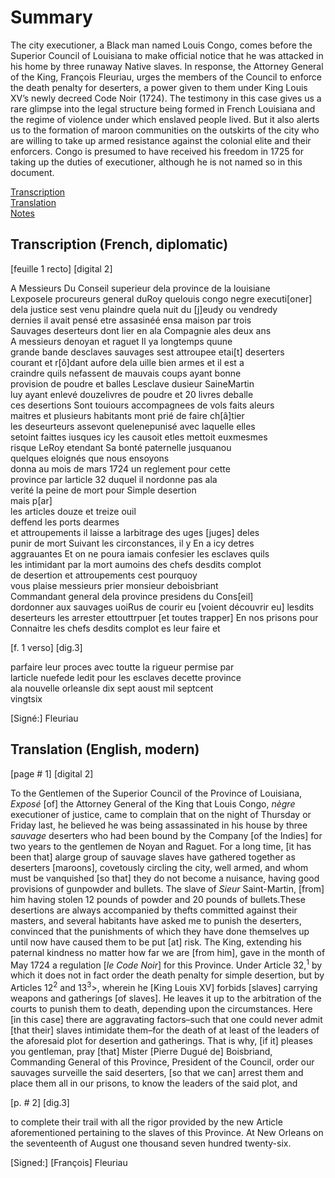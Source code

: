 # Summary  
The city executioner, a Black man named Louis Congo, comes before the Superior Council of Louisiana to make official notice that he was attacked in his home by three runaway Native slaves. In response, the Attorney General of the King, François Fleuriau, urges the members of the Council to enforce the death penalty for deserters, a power given to them under King Louis XV’s newly decreed Code Noir (1724). The testimony in this case gives us a rare glimpse into the legal structure being formed in French Louisiana and the regime of violence under which enslaved people lived. But it also alerts us to the formation of maroon communities on the outskirts of the city who are willing to take up armed resistance against the colonial elite and their enforcers. Congo is presumed to have received his freedom in 1725 for taking up the duties of executioner, although he is not named so in this document.  
  
  
[Transcription](#transcription-(French,-diplomatic))   
[Translation](#translation-(English,-modern))  
[Notes](#notes)  

## Transcription (French, diplomatic)  
  
[feuille 1 recto] [digital 2]    
  
  
A Messieurs Du Conseil superieur dela province de la louisiane    
Lexposele procureurs general duRoy quelouis congo negre executi[oner]    
dela justice sest venu plaindre quela nuit du [j]eudy ou vendredy    
dernies il avait pensé etre assasinéé ensa maison par trois    
Sauvages deserteurs dont lier en ala Compagnie ales deux ans     
A messieurs denoyan et raguet Il ya longtemps quune    
grande bande desclaves sauvages sest attroupee etai[t] deserters    
courant et r[ô]dant aufore dela uille bien armes et il est a    
craindre quils nefassent de mauvais coups ayant bonne     
provision de poudre et balles   Lesclave dusieur SaineMartin  
luy ayant enlevé douzelivres de poudre et 20 livres deballe     
ces desertions Sont touiours   accompagnees de vols faits aleurs  
maitres et plusieurs habitants mont prié de faire ch[â]tier    
les deseurteurs assevont   quelenepunisé avec laquelle elles    
setoint faittes iusques icy les   causoit etles mettoit euxmesmes     
risque LeRoy etendant Sa bonté paternelle jusquanou    
quelques eloignés que nous ensoyons  
donna au mois de mars 1724 un reglement pour cette     
province par larticle 32 duquel il nordonne pas ala    
verité la peine de mort pour Simple desertion     
mais p[ar]    
les articles douze et treize ouil   
deffend les ports dearmes    
et attroupements il laisse a   larbitrage des uges [juges] deles    
punir de mort Suivant les   circonstances, il y En a icy detres  
aggrauantes Et on ne poura iamais confesier les esclaves quils  
les intimidant par la mort aumoins des chefs desdits complot  
de desertion et attroupements cest pourquoy  
vous plaise messieurs prier monsieur deboisbriant  
Commandant general dela province presidens du Cons[eil]  
dordonner aux sauvages uoiRus de courir eu [voient découvrir eu] lesdits  
deserteurs les arrester ettouttrpuer [et toutes trapper] En nos prisons pour  
Connaitre les chefs desdits complot es leur faire et  
  
  
[f. 1 verso] [dig.3]  
  
  
parfaire leur proces avec toutte la rigueur permise par  
larticle nuefede ledit pour les esclaves decette province  
ala nouvelle orleansle dix sept aoust mil septcent  
vingtsix    
  
[Signé:] Fleuriau  
  
  
## Translation (English, modern)  
  
[page # 1] [digital 2]   
  
  
To the Gentlemen of the Superior Council of the Province of Louisiana, *Exposé* [of] the Attorney General of the King that Louis Congo, *nègre* executioner of justice, came to complain that on the night of Thursday or Friday last, he believed he was being assassinated in his house by three *sauvage* deserters who had been bound by the Company [of the Indies] for two years to the gentlemen de Noyan and Raguet. For a long time, [it has been that] alarge group of sauvage slaves have gathered together as deserters [maroons], covetously circling the city, well armed, and whom must be vanquished [so that] they do not become a nuisance, having good provisions of gunpowder and bullets. The slave of *Sieur* Saint-Martin, [from] him having stolen 12 pounds of powder and 20 pounds of bullets.These desertions are always accompanied by thefts committed against their masters, and several habitants have asked me to punish the deserters, convinced that the punishments of which they have done themselves up until now have caused them to be put [at] risk. The King, extending his paternal kindness no matter how far we are [from him], gave in the month of May 1724 a regulation [*le Code Noir*] for this Province. Under Article 32,<sup>1</sup> by which it does not in fact order the death penalty for simple desertion, but by Articles 12<sup>2</sup> and 13<sup>3</sup>>, wherein he [King Louis XV] forbids [slaves] carrying weapons  and gatherings [of slaves]. He leaves it up to the arbitration of the courts to punish them to death, depending upon the circumstances. Here [in this case] there are  aggravating factors–such that one could never admit [that their] slaves intimidate them–for the death of at least of the leaders of the aforesaid plot for desertion and gatherings. That  is why, [if it] pleases you gentleman, pray [that] Mister [Pierre Dugué de] Boisbriand, Commanding General of this Province, President of the Council, order our sauvages surveille the said deserters, [so that we can] arrest them and place them all in our prisons, to know the leaders of the said plot, and     
  
  
[p. # 2] [dig.3]    
  
  
to complete their trail with all the rigor provided by the new Article aforementioned pertaining to the slaves of this Province.   At New Orleans on the seventeenth of August one thousand seven hundred twenty-six.  
  
  
[Signed:] [François] Fleuriau  